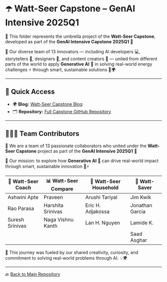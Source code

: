 # ☂️ Watt-Seer Capstone – GenAI Intensive 2025Q1

📁 This folder represents the umbrella project of the **Watt-Seer Capstone**, developed as part of the **GenAI Intensive Capstone 2025Q1** 🚀

🧠 Our diverse team of 13 innovators — including AI developers 💻, storytellers 🎥, designers 🎨, and content creators 📝 — united from different parts of the world to apply **Generative AI** 🤖 in solving real-world energy challenges ⚡ through smart, sustainable solutions 🌱🌍


---

## 🔗 Quick Access

- 🌍 **Blog:** [Watt-Seer Capstone Blog](https://suresh-srinivas.github.io/Watt-Seer-Blog-Gen-AI-Intensive-Course-Capstone-2025Q1/)
- 🗂️ **Repository:** [Full Capstone GitHub Repository](https://github.com/suresh-srinivas/Watt-Seer-Blog-Gen-AI-Intensive-Course-Capstone-2025Q1)

---

## 🧑‍🤝‍🧑 Team Contributors

🤝 We are a team of 13 passionate collaborators who united under the **Watt-Seer Capstone** project as part of the **GenAI Intensive 2025Q1** 🚀  

🎯 Our mission: to explore how **Generative AI** 🤖 can drive real-world impact through smart, sustainable innovation 🌱⚡

| 🎯 **Watt-Seer Coach**      | 📊 **Watt-Seer Compare**     | 🏡 **Watt-Seer Household**     | 🔋 **Watt-Saver**             |
|----------------------------|------------------------------|-------------------------------|-------------------------------|
| Ashwini Apte               | Praveen                      | Arushi Tariyal                | Jim Kwik                      |
| Rao Parasa                 | Harshita Srinivas            | Eric H. Adjakossa             | Jonathan Garcia               |
| Suresh Srinivas            | Naga Vishnu Kanth            | Lan H. Nguyen                 | Lamide K.                     |
|                            |                              |                               | Saad Asghar                   |

👏 This journey was fueled by our shared creativity, curiosity, and commitment to solving real-world problems through AI. 💡🌍

---

🔙 [Back to Main Repository](https://github.com/ArushiTariyal/Watt-Seer-Household)
